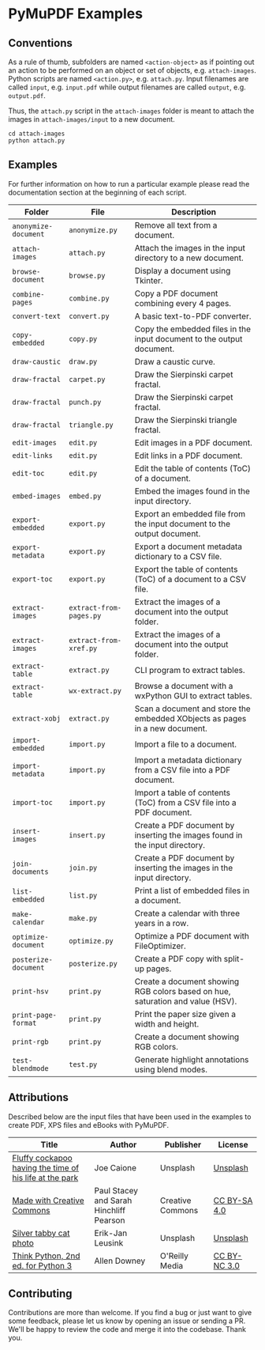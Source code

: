 # PyMuPDF Examples

## Conventions

As a rule of thumb, subfolders are named `<action-object>` as if pointing out an action to be performed on an object or set of objects, e.g. `attach-images`. Python scripts are named `<action.py>`, e.g. `attach.py`. Input filenames are called `input`, e.g. `input.pdf` while output filenames are called `output`, e.g. `output.pdf`.

Thus, the `attach.py` script in the `attach-images` folder is meant to attach the images in `attach-images/input` to a new document.

```
cd attach-images
python attach.py
```

## Examples

For further information on how to run a particular example please read the documentation section at the beginning of each script.

Folder | File | Description |
------ | -----| ----------- |
`anonymize-document` | `anonymize.py` | Remove all text from a document. |
`attach-images` | `attach.py` | Attach the images in the input directory to a new document. |
`browse-document` | `browse.py` | Display a document using Tkinter. |
`combine-pages` | `combine.py` | Copy a PDF document combining every 4 pages. |
`convert-text` | `convert.py` | A basic text-to-PDF converter. |
`copy-embedded` | `copy.py` | Copy the embedded files in the input document to the output document. |
`draw-caustic` | `draw.py` | Draw a caustic curve. |
`draw-fractal` | `carpet.py` | Draw the Sierpinski carpet fractal. |
`draw-fractal` | `punch.py` | Draw the Sierpinski carpet fractal. |
`draw-fractal` | `triangle.py` | Draw the Sierpinski triangle fractal. |
`edit-images` | `edit.py` | Edit images in a PDF document. |
`edit-links` | `edit.py` | Edit links in a PDF document. |
`edit-toc` | `edit.py` | Edit the table of contents (ToC) of a document. |
`embed-images` | `embed.py` | Embed the images found in the input directory. |
`export-embedded` | `export.py` | Export an embedded file from the input document to the output document. |
`export-metadata` | `export.py` | Export a document metadata dictionary to a CSV file. |
`export-toc` | `export.py` | Export the table of contents (ToC) of a document to a CSV file. |
`extract-images` | `extract-from-pages.py` | Extract the images of a document into the output folder. |
`extract-images` | `extract-from-xref.py` | Extract the images of a document into the output folder. |
`extract-table` | `extract.py` | CLI program to extract tables. |
`extract-table` | `wx-extract.py` | Browse a document with a wxPython GUI to extract tables. |
`extract-xobj` | `extract.py` | Scan a document and store the embedded XObjects as pages in a new document. |
`import-embedded` | `import.py` | Import a file to a document. |
`import-metadata` | `import.py` | Import a metadata dictionary from a CSV file into a PDF document. |
`import-toc` | `import.py` | Import a table of contents (ToC) from a CSV file into a PDF document. |
`insert-images` | `insert.py` | Create a PDF document by inserting the images found in the input directory. |
`join-documents` | `join.py` | Create a PDF document by inserting the images in the input directory. |
`list-embedded` | `list.py` | Print a list of embedded files in a document. |
`make-calendar` | `make.py` | Create a calendar with three years in a row. |
`optimize-document` | `optimize.py` | Optimize a PDF document with FileOptimizer. |
`posterize-document` | `posterize.py` | Create a PDF copy with split-up pages. |
`print-hsv` | `print.py` | Create a document showing RGB colors based on hue, saturation and value (HSV). |
`print-page-format` | `print.py` | Print the paper size given a width and height. |
`print-rgb` | `print.py` | Create a document showing RGB colors. |
`test-blendmode` | `test.py` | Generate highlight annotations using blend modes. |

## Attributions
Described below are the input files that have been used in the examples to create PDF, XPS files and eBooks with PyMuPDF.

Title | Author | Publisher | License |
----- | ------ | --------- | ------- |
[Fluffy cockapoo having the time of his life at the park](https://unsplash.com/photos/qO-PIF84Vxg) | Joe Caione | Unsplash | [Unsplash](https://unsplash.com/license) |
[Made with Creative Commons](https://creativecommons.org/use-remix/made-with-cc/) | Paul Stacey and Sarah Hinchliff Pearson | Creative Commons | [CC BY-SA 4.0](https://creativecommons.org/licenses/by-sa/4.0/) |
[Silver tabby cat photo](https://unsplash.com/photos/s2mkB4WOl9k) | Erik-Jan Leusink | Unsplash | [Unsplash](https://unsplash.com/license) |
[Think Python, 2nd ed. for Python 3](https://greenteapress.com/wp/think-python-2e/) | Allen Downey | O'Reilly Media | [CC BY-NC 3.0](https://creativecommons.org/licenses/by-nc/3.0/) |

## Contributing

Contributions are more than welcome. If you find a bug or just want to give some feedback, please let us know by opening an issue or sending a PR. We'll be happy to review the code and merge it into the codebase. Thank you.
